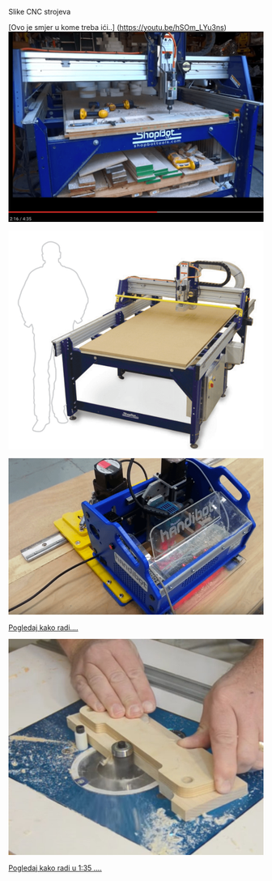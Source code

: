 Slike CNC strojeva

[Ovo je smjer u kome treba ići..] (https://youtu.be/hSOm_LYu3ns)
![](https://github.com/acivinesod/letvice/blob/master/Dokumenti/CNC-linkovi/CNC_3.png)



![CNC likovi i slike ](https://github.com/acivinesod/letvice/blob/master/Dokumenti/CNC-linkovi/CNC_1.png)

![CNC likovi i slike ](https://github.com/acivinesod/letvice/blob/master/Dokumenti/CNC-linkovi/CNC_2.png)

[Pogledaj kako radi....](https://youtu.be/oWAAoqkpuBg)


![ Glodalo za predpripremu.... ](https://github.com/acivinesod/letvice/blob/master/Dokumenti/CNC-linkovi/glodalo.jpg)

[Pogledaj kako radi u 1:35 ....](https://youtu.be/AtTcrCQAnmA)
